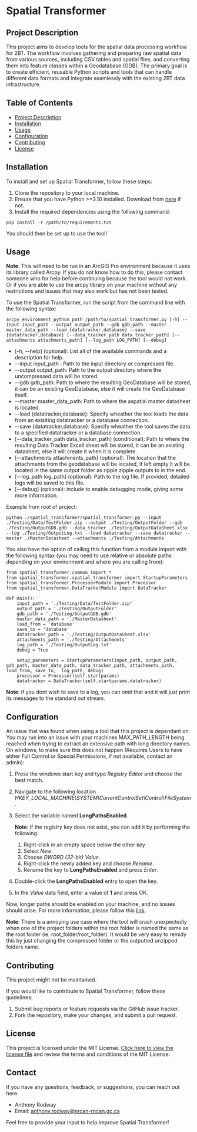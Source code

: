 # Spatial Transformer

## Project Description

This project aims to develop tools for the spatial data processing workflow for 2BT. The workflow involves gathering and preparing raw spatial data from various sources, including CSV tables and spatial files, and converting them into feature classes within a Geodatabase (GDB). The primary goal is to create efficient, reusable Python scripts and tools that can handle different data formats and integrate seamlessly with the existing 2BT data infrastructure.

## Table of Contents

- [Project Description](#project-description)
- [Installation](#installation)
- [Usage](#usage)
- [Configuration](#configuration)
- [Contributing](#contributing)
- [License](#license)

## Installation

To install and set up Spatial Transformer, follow these steps:

1. Clone the repository to your local machine.
2. Ensure that you have Python >=3.10 installed. Download from [here](https://www.python.org/downloads/release/python-3100/) if not.
3. Install the required dependencies using the following command:

```
pip install -r /path/to/requirements.txt
```

You should then be set up to use the tool!

## Usage

**Note**: This will need to be run in an ArcGIS Pro environment because it uses its library called Arcpy. If you do not know how to do this, please contact someone who for help before continuing because the tool would not work. Or if you are able to use the arcpy library on your machine without any restrictions and issues that may also work but has not been tested.

To use the Spatial Transformer, run the script from the command line with the following syntax:

```
arcpy_environment_python_path /path/to/spatial_transformer.py [-h] --input input_path --output output_path --gdb gdb_path --master master_data_path --load {datatracker,database} --save {datatracker,database} [--data_tracker_path data_tracker_path] [--attachments attachments_path] [--log_path LOG_PATH] [--debug]
```
- [-h, --help] (optional): List all of the available commands and a description for help.
- --input input_path : Path to the input directory or compressed file.
- --output output_path: Path to the output directory where the uncompressed data will be stored.
- --gdb gdb_path: Path to where the resulting GeoDatabase will be stored, it can be an existing GeoDatabase, else it will create the GeoDatabase itself.
- --master master_data_path: Path to where the aspatial master datasheet is located.
- --load {datatracker,database}: Specify wheather the tool loads the data from an exisiting datatracker or a database connection. 
- --save {datatracker,database}: Specify wheather the tool saves the data to a specified datatracker or a database connection. 
- [--data_tracker_path data_tracker_path] (conditional): Path to where the resulting Data Tracker Excell sheet will be stored, it can be an existing datasheet, else it will create it when it is complete.
- [--attachments attachments_path] (optional): The location that the attachments from the geodatabase will be located, if left empty it will be located in the same output folder as ripple zipple outputs to in the end.
- [--log_path log_path] (optional): Path to the log file. If provided, detailed logs will be saved to this file. 
- [--debug] (optional): include to enable debugging mode, giving some more information.

Example from root of project:
```
python ./spatial_transformer/spatial_transformer.py --input ./Testing/Data/TestFolder.zip --output ./Testing/OutputFolder --gdb ./Testing/OutputGDB.gdb --data_tracker ./Testing/OutputDataSheet.xlsx --log ./Testing/OutputLog.txt --load datatracker --save datatracker --master ./MasterDatasheet --attachments ./Testing/Attachments
```

You also have the option of calling this function from a module import with the following syntax (you may need to use relative or absolute paths depending on your environment and where you are calling from):
```
from spatial_transformer.common import *
from spatial_transformer.spatial_transformer import StartupParameters
from spatial_transformer.ProcessorModule import Processor
from spatial_transformer.DataTrackerModule import DataTracker

def main():
    input_path = './Testing/Data/TestFolder.zip'
    output_path = './Testing/OutputFolder'
    gdb_path = './Testing/OutputGDB.gdb'
    master_data_path = './MasterDatasheet'
    load_from = 'database'
    save_to = 'database'
    datatracker_path = './Testing/OutputDataSheet.xlsx'
    attachments_path = './Testing/Attachments'
    log_path = './Testing/OutputLog.txt'
    debug = True
    
    setup_parameters = StartupParameters(input_path, output_path, gdb_path, master_data_path, data_tracker_path, attachments_path, load_from, save_to,  log_path, debug)
    processor = Processor(self.startparams)
    datatracker = DataTracker(self.startparams.datatracker)
```
**Note**: if you dont wish to save to a log, you can omit that and it will just print its messages to the standard out stream.

## Configuration

An issue that was found when using a tool that this project is dependant on: You may run into an issue with your machines MAX_PATH_LENGTH being reached when trying to extract an extensive path with long directory names. On windows, to make sure this does not happen (Requires Users to have either Full Control or Special Permissions, if not available, contact an admin):

1. Press the windows start key and type *Registry Editor* and choose the best match.
2. Navigate to the following location
*HKEY_LOCAL_MACHINE\SYSTEM\CurrentControlSet\Control\FileSystem*.
3. Select the variable named **LongPathsEnabled**.
    
    **Note**: If the registry key does not exist, you can add it by performing the following:
    
    1. Right-click in an empty space below the other key
    2. Select *New*.
    3. Choose *DWORD (32-bit) Value*.
    4. Right-click the newly added key and choose *Rename*.
    5. Rename the key to **LongPathsEnabled** and press *Enter*.

4. Double-click the **LongPathsEnabled** entry to open the key.
5. In the *Value* data field, enter a value of **1** and press OK.

Now, longer paths should be enabled on your machine, and no issues should arise. For more information, please follow this [link](https://www.autodesk.com/support/technical/article/caas/sfdcarticles/sfdcarticles/The-Windows-10-default-path-length-limitation-MAX-PATH-is-256-characters.html#:~:text=By%20default%2C%20Windows%20uses%20a,Files%2C%20Paths%2C%20and%20Namespaces.).

**Note**: There is a annoying use case where the tool will crash unexpectedly when one of the project folders within the root folder is named the same as the root folder (ie. root_folder/root_folder). It would be very easy to remidy this by just changing the compressed folder or the outputted unzipped folders name.


## Contributing

This project might not be maintained.

If you would like to contribute to Spatial Transformer, follow these guidelines:

1. Submit bug reports or feature requests via the GitHub issue tracker.
2. Fork the repository, make your changes, and submit a pull request.

## License

This project is licensed under the MIT License. [Click here to view the license file](../LICENSE) and review the terms and conditions of the MIT License.

## Contact

If you have any questions, feedback, or suggestions, you can reach out here:

- Anthony Rodway
- Email: anthony.rodway@nrcan-rncan.gc.ca

Feel free to provide your input to help improve Spatial Transformer!
